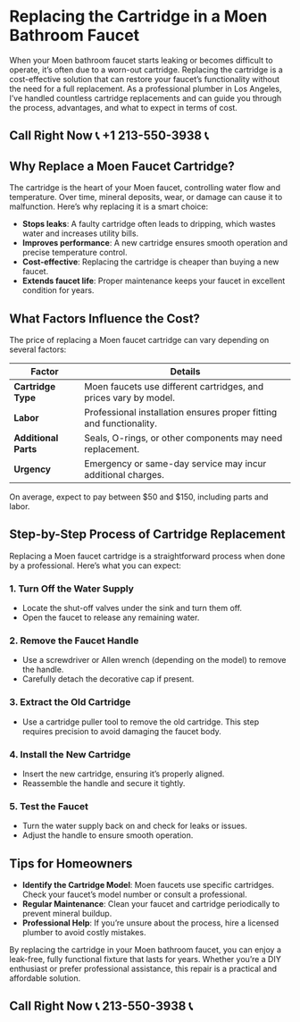 # Replacing the Cartridge in a Moen Bathroom Faucet  

When your Moen bathroom faucet starts leaking or becomes difficult to operate, it’s often due to a worn-out cartridge. Replacing the cartridge is a cost-effective solution that can restore your faucet’s functionality without the need for a full replacement. As a professional plumber in Los Angeles, I’ve handled countless cartridge replacements and can guide you through the process, advantages, and what to expect in terms of cost.  

## Call Right Now 📞 +1 213-550-3938 📞

## Why Replace a Moen Faucet Cartridge?  

The cartridge is the heart of your Moen faucet, controlling water flow and temperature. Over time, mineral deposits, wear, or damage can cause it to malfunction. Here’s why replacing it is a smart choice:  

- **Stops leaks**: A faulty cartridge often leads to dripping, which wastes water and increases utility bills.  
- **Improves performance**: A new cartridge ensures smooth operation and precise temperature control.  
- **Cost-effective**: Replacing the cartridge is cheaper than buying a new faucet.  
- **Extends faucet life**: Proper maintenance keeps your faucet in excellent condition for years.  

## What Factors Influence the Cost?  

The price of replacing a Moen faucet cartridge can vary depending on several factors:  

| **Factor**              | **Details**                                                                 |  
|--------------------------|-----------------------------------------------------------------------------|  
| **Cartridge Type**       | Moen faucets use different cartridges, and prices vary by model.          |  
| **Labor**                | Professional installation ensures proper fitting and functionality.        |  
| **Additional Parts**     | Seals, O-rings, or other components may need replacement.                    |  
| **Urgency**              | Emergency or same-day service may incur additional charges.                |  

On average, expect to pay between $50 and $150, including parts and labor.  

## Step-by-Step Process of Cartridge Replacement  

Replacing a Moen faucet cartridge is a straightforward process when done by a professional. Here’s what you can expect:  

### 1. **Turn Off the Water Supply**  
- Locate the shut-off valves under the sink and turn them off.  
- Open the faucet to release any remaining water.  

### 2. **Remove the Faucet Handle**  
- Use a screwdriver or Allen wrench (depending on the model) to remove the handle.  
- Carefully detach the decorative cap if present.  

### 3. **Extract the Old Cartridge**  
- Use a cartridge puller tool to remove the old cartridge. This step requires precision to avoid damaging the faucet body.  

### 4. **Install the New Cartridge**  
- Insert the new cartridge, ensuring it’s properly aligned.  
- Reassemble the handle and secure it tightly.  

### 5. **Test the Faucet**  
- Turn the water supply back on and check for leaks or issues.  
- Adjust the handle to ensure smooth operation.  

## Tips for Homeowners  

- **Identify the Cartridge Model**: Moen faucets use specific cartridges. Check your faucet’s model number or consult a professional.  
- **Regular Maintenance**: Clean your faucet and cartridge periodically to prevent mineral buildup.  
- **Professional Help**: If you’re unsure about the process, hire a licensed plumber to avoid costly mistakes.  

By replacing the cartridge in your Moen bathroom faucet, you can enjoy a leak-free, fully functional fixture that lasts for years. Whether you’re a DIY enthusiast or prefer professional assistance, this repair is a practical and affordable solution.
## Call Right Now 📞 213-550-3938 📞